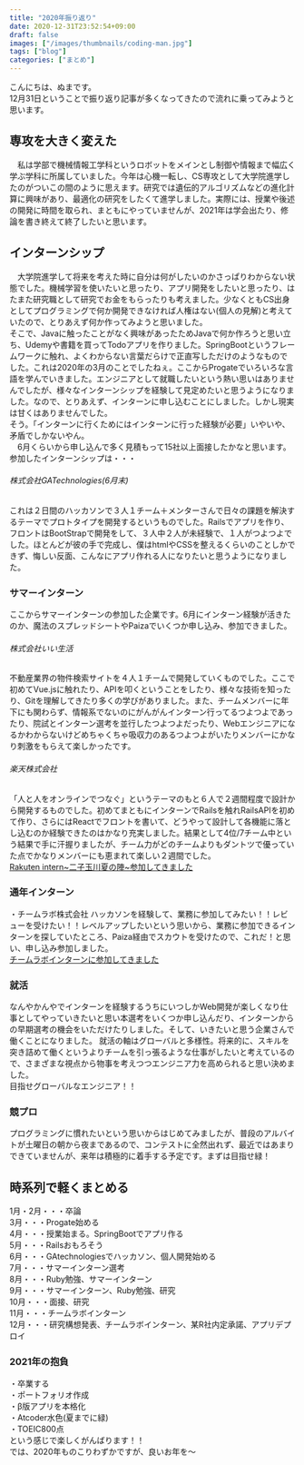 ```yaml
---
title: "2020年振り返り"
date: 2020-12-31T23:52:54+09:00
draft: false
images: ["/images/thumbnails/coding-man.jpg"]
tags: ["blog"]
categories: ["まとめ"]
---
```


こんにちは、ぬまです。  
12月31日ということで振り返り記事が多くなってきたので流れに乗ってみようと思います。  
## 専攻を大きく変えた  
　私は学部で機械情報工学科というロボットをメインとし制御や情報まで幅広く学ぶ学科に所属していました。今年は心機一転し、CS専攻として大学院進学したのがついこの間のように思えます。研究では遺伝的アルゴリズムなどの進化計算に興味があり、最適化の研究をしたくて進学しました。実際には、授業や後述の開発に時間を取られ、まともにやっていませんが、2021年は学会出たり、修論を書き終えて終了したいと思います。  
## インターンシップ  
　大学院進学して将来を考えた時に自分は何がしたいのかさっぱりわからない状態でした。機械学習を使いたいと思ったり、アプリ開発をしたいと思ったり、はたまた研究職として研究でお金をもらったりも考えました。少なくともCS出身としてプログラミングで何か開発できなければ人権はない(個人の見解)と考えていたので、とりあえず何か作ってみようと思いました。  
そこで、Javaに触ったことがなく興味があったためJavaで何か作ろうと思い立ち、Udemyや書籍を買ってTodoアプリを作りました。SpringBootというフレームワークに触れ、よくわからない言葉だらけで正直写しただけのようなものでした。これは2020年の3月のことでしたねぇ。ここからProgateでいろいろな言語を学んでいきました。エンジニアとして就職したいという熱い思いはありませんでしたが、様々なインターンシップを経験して見定めたいと思うようになりました。なので、とりあえず、インターンに申し込むことにしました。しかし現実は甘くはありませんでした。  
そう。「インターンに行くためにはインターンに行った経験が必要」いやいや、矛盾でしかないやん。  
　6月くらいから申し込んで多く見積もって15社以上面接したかなと思います。参加したインターンシップは・・・  
###### 株式会社GATechnologies(6月末)  
これは２日間のハッカソンで３人１チーム＋メンターさんで日々の課題を解決するテーマでプロトタイプを開発するというものでした。Railsでアプリを作り、フロントはBootStrapで開発をして、３人中２人が未経験で、１人がつよつよでした。ほとんどが彼の手で完成し、僕はhtmlやCSSを整えるくらいのことしかできず、悔しい反面、こんなにアプリ作れる人になりたいと思うようになりました。  
### サマーインターン  
ここからサマーインターンの参加した企業です。6月にインターン経験が活きたのか、魔法のスプレッドシートやPaizaでいくつか申し込み、参加できました。  
###### 株式会社いい生活  
不動産業界の物件検索サイトを４人１チームで開発していくものでした。ここで初めてVue.jsに触れたり、APIを叩くということをしたり、様々な技術を知ったり、Gitを理解してきたり多くの学びがありました。また、チームメンバーに年下にも関わらず、情報系でないのにがんがんインターン行ってるつよつよであったり、院試とインターン選考を並行したつよつよだったり、Webエンジニアになるかわからないけどめちゃくちゃ吸収力のあるつよつよがいたりメンバーにかなり刺激をもらえて楽しかったです。  
###### 楽天株式会社  
「人と人をオンラインでつなぐ」というテーマのもと６人で２週間程度で設計から開発するものでした。初めてまともにインターンでRailsを触れRailsAPIを初めて作り、さらにはReactでフロントを書いて、どうやって設計して各機能に落とし込むのか経験できたのはかなり充実しました。結果として4位/7チーム中という結果で手に汗握りましたが、チーム力がどのチームよりもダントツで優っていた点でかなりメンバーにも恵まれて楽しい２週間でした。  
[Rakuten intern~二子玉川夏の陣~参加してきました](https://numa-blog.tokyo/posts/rakuten-intern/)

### 通年インターン
・チームラボ株式会社
ハッカソンを経験して、業務に参加してみたい！！レビューを受けたい！！レベルアップしたいという思いから、業務に参加できるインターンを探していたところ、Paiza経由でスカウトを受けたので、これだ！と思い、申し込み参加しました。  
[チームラボインターンに参加してきました](https://numa-blog.tokyo/posts/teamlab-intern/)


### 就活
なんやかんやでインターンを経験するうちにいつしかWeb開発が楽しくなり仕事としてやっていきたいと思い本選考をいくつか申し込んだり、インターンからの早期選考の機会をいただけたりしました。そして、いきたいと思う企業さんで働くことになりました。
就活の軸はグローバルと多様性。将来的に、スキルを突き詰めて働くというよりチームを引っ張るような仕事がしたいと考えているので、さまざまな視点から物事を考えつつエンジニア力を高められると思い決めました。  
目指せグローバルなエンジニア！！


### 競プロ
プログラミングに慣れたいという思いからはじめてみましたが、普段のアルバイトが土曜日の朝から夜まであるので、コンテストに全然出れず、最近ではあまりできていませんが、来年は積極的に着手する予定です。まずは目指せ緑！

## 時系列で軽くまとめる
1月・2月・・・卒論  
3月・・・Progate始める  
4月・・・授業始まる。SpringBootでアプリ作る  
5月・・・Railsおもろそう  
6月・・・GAtechnologiesでハッカソン、個人開発始める  
7月・・・サマーインターン選考  
8月・・・Ruby勉強、サマーインターン  
9月・・・サマーインターン、Ruby勉強、研究  
10月・・・面接、研究  
11月・・・チームラボインターン  
12月・・・研究構想発表、チームラボインターン、某R社内定承諾、アプリデプロイ  

### 2021年の抱負
・卒業する  
・ポートフォリオ作成  
・β版アプリを本格化  
・Atcoder水色(夏までに緑)  
・TOEIC800点  
という感じで楽しくがんばります！！  
では、2020年ものこりわずかですが、良いお年を〜  